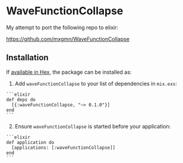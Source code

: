 # WaveFunctionCollapse

My attempt to port the following repo to elixir:

https://github.com/mxgmn/WaveFunctionCollapse

## Installation

If [available in Hex](https://hex.pm/docs/publish), the package can be installed as:

  1. Add `waveFunctionCollapse` to your list of dependencies in `mix.exs`:

    ```elixir
    def deps do
      [{:waveFunctionCollapse, "~> 0.1.0"}]
    end
    ```

  2. Ensure `waveFunctionCollapse` is started before your application:

    ```elixir
    def application do
      [applications: [:waveFunctionCollapse]]
    end
    ```

